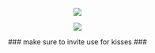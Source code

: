 <p align="center">
<a href="https://top.gg/bot/1094942437820076083">
  <img src="https://top.gg/api/widget/1094942437820076083.svg">
</a>

</div>

<p align="center">  
<img src="https://lanyard.kyrie25.me/api/1098175594363109459?waveColor=fff&waveSpotifyColor=212121&gradient=000000&borderRadius=25px&bg=000">
</p>

<p align="center">
### make sure to invite use for kisses ###
</a>
